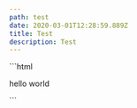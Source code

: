 ```yaml
---
path: test
date: 2020-03-01T12:28:59.889Z
title: Test
description: Test
---
```

\`\``html

<p>hello world </p>

\`\``

